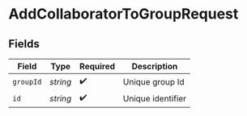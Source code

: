 # AddCollaboratorToGroupRequest


## Fields

| Field              | Type               | Required           | Description        |
| ------------------ | ------------------ | ------------------ | ------------------ |
| `groupId`          | *string*           | :heavy_check_mark: | Unique group Id    |
| `id`               | *string*           | :heavy_check_mark: | Unique identifier  |